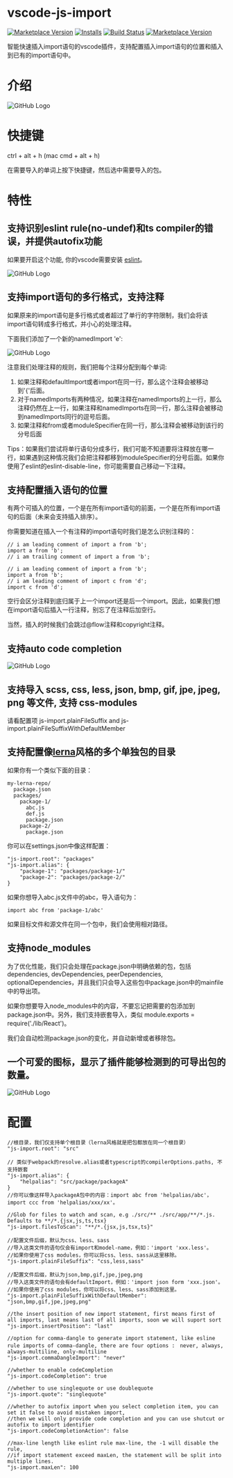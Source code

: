 # vscode-js-import
[![Marketplace Version](http://vsmarketplacebadge.apphb.com/version/wangtao0101.vscode-js-import.svg)](https://marketplace.visualstudio.com/items?itemName=wangtao0101.vscode-js-import)
[![Installs](http://vsmarketplacebadge.apphb.com/installs/wangtao0101.vscode-js-import.svg)](https://marketplace.visualstudio.com/items?itemName=wangtao0101.vscode-js-import)
[![Build Status](https://img.shields.io/travis/wangtao0101/vscode-js-import.svg?style=flat)](https://travis-ci.org/wangtao0101/vscode-js-import)
[![Marketplace Version](http://vsmarketplacebadge.apphb.com/trending-monthly/wangtao0101.vscode-js-import.svg)](https://marketplace.visualstudio.com/items?itemName=wangtao0101.vscode-js-import)

智能快速插入import语句的vscode插件，支持配置插入import语句的位置和插入到已有的import语句中。

# 介绍
![GitHub Logo](https://github.com/wangtao0101/vscode-js-import/blob/master/img/newimport.gif?raw=true)

# 快捷键
ctrl + alt + h  (mac cmd + alt + h)

在需要导入的单词上按下快捷键，然后选中需要导入的包。

# 特性
## 支持识别eslint rule(no-undef)和ts compiler的错误，并提供autofix功能

如果要开启这个功能, 你的vscode需要安装 [eslint](https://marketplace.visualstudio.com/items?itemName=dbaeumer.vscode-eslint)。

![GitHub Logo](https://github.com/wangtao0101/vscode-js-import/blob/master/img/autofix.gif?raw=true)

## 支持import语句的多行格式，支持注释
如果原来的import语句是多行格式或者超过了单行的字符限制，我们会将该import语句转成多行格式，并小心的处理注释。

下面我们添加了一个新的namedImport 'e':

![GitHub Logo](https://github.com/wangtao0101/vscode-js-import/blob/master/img/mer.png?raw=true)

注意我们处理注释的规则，我们把每个注释分配到每个单词:
1. 如果注释和defaultImport或者import在同一行，那么这个注释会被移动到'{'后面。
2. 对于namedImports有两种情况，如果注释在namedImports的上一行，那么注释仍然在上一行，如果注释和namedImports在同一行，那么注释会被移动到namedImports同行的逗号后面。
3. 如果注释和from或者moduleSpecifier在同一行，那么注释会被移动到该行的分号后面

Tips：如果我们尝试将单行语句分成多行，我们可能不知道要将注释放在哪一行，如果遇到这种情况我们会把注释都移到moduleSpecifier的分号后面。如果你使用了eslint的eslint-disable-line，你可能需要自己移动一下注释。

## 支持配置插入语句的位置
有两个可插入的位置，一个是在所有import语句的前面，一个是在所有import语句的后面（未来会支持插入排序）。

你需要知道在插入一个有注释的import语句时我们是怎么识别注释的：
```
// i am leading comment of import a from 'b';
import a from 'b';
// i am trailing comment of import a from 'b';

// i am leading comment of import a from 'b';
import a from 'b';
// i am leading comment of import c from 'd';
import c from 'd';
```
空行会区分注释到底归属于上一个import还是后一个import。因此，如果我们想在import语句后插入一行注释，别忘了在注释后加空行。

当然，插入的时候我们会跳过@flow注释和copyright注释。

## 支持auto code completion
![GitHub Logo](https://github.com/wangtao0101/vscode-js-import/blob/master/img/codecomplete.gif?raw=true)

## 支持导入 scss, css, less, json, bmp, gif, jpe, jpeg, png 等文件, 支持 css-modules
请看配置项 js-import.plainFileSuffix and js-import.plainFileSuffixWithDefaultMember

## 支持配置像[lerna](https://github.com/lerna/lerna)风格的多个单独包的目录
如果你有一个类似下面的目录：
```
my-lerna-repo/
  package.json
  packages/
    package-1/
      abc.js
      def.js
      package.json
    package-2/
      package.json
```
你可以在settings.json中像这样配置：
```
"js-import.root": "packages"
"js-import.alias": {
    "package-1": "packages/package-1/"
    "package-2": "packages/package-2/"
}
```
如果你想导入abc.js文件中的abc，导入语句为：
```
import abc from 'package-1/abc'
```
如果目标文件和源文件在同一个包中，我们会使用相对路径。

## 支持node_modules
为了优化性能，我们只会处理在package.json中明确依赖的包，包括dependencies, devDependencies, peerDependencies, optionalDependencies，并且我们只会导入这些包中package.json中的mainfile中的导出项。

如果你想要导入node_modules中的内容，不要忘记把需要的包添加到package.json中。另外，我们支持嵌套导入，类似 module.exports = require('./lib/React')。

我们会自动检测package.json的变化，并自动新增或者移除包。

## 一个可爱的图标，显示了插件能够检测到的可导出包的数量。
![GitHub Logo](https://github.com/wangtao0101/vscode-js-import/blob/master/img/icon.png?raw=true)

# 配置
```
//根目录，我们仅支持单个根目录（lerna风格就是把包都放在同一个根目录）
"js-import.root": "src"

// 类似于webpack的resolve.alias或者typescript的compilerOptions.paths, 不支持嵌套
"js-import.alias": {
    "helpalias": "src/package/packageA"
}
//你可以像这样导入packageA包中的内容：import abc from 'helpalias/abc'，import ccc from 'helpalias/xxx/xx'。

//Glob for files to watch and scan, e.g ./src/** ./src/app/**/*.js. Defaults to **/*.{jsx,js,ts,tsx}
"js-import.filesToScan": "**/*.{jsx,js,tsx,ts}"

//配置文件后缀，默认为css、less、sass
//导入这类文件的语句仅会有import和model-name，例如：'import 'xxx.less'。
//如果你使用了css modules，你可以将css、less、sass从这里移除。
"js-import.plainFileSuffix": "css,less,sass"

//配置文件后缀，默认为json,bmp,gif,jpe,jpeg,png
//导入这类文件的语句会有defaultImport，例如：'import json form 'xxx.json'。
//如果你使用了css modules，你可以将css、less、sass添加到这里。
"js-import.plainFileSuffixWithDefaultMember": "json,bmp,gif,jpe,jpeg,png"

//the insert position of new import statement, first means first of all imports, last means last of all imports, soon we will suport sort
"js-import.insertPosition": "last"

//option for comma-dangle to generate import statement, like esline rule imports of comma-dangle, there are four options :　never, always, always-multiline, only-multiline
"js-import.commaDangleImport": "never"

//whether to enable codeCompletion
"js-import.codeCompletion": true

//whether to use singlequote or use doublequote
"js-import.quote": "singlequote"

//whether to autofix import when you select completion item, you can set it false to avoid mistaken import,
//then we will only provide code completion and you can use shutcut or autofix to import identifier
"js-import.codeCompletionAction": false

//max-line length like eslint rule max-line, the -1 will disable the rule,
//if import statement exceed maxLen, the statement will be split into multiple lines.
"js-import.maxLen": 100
```
